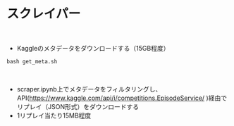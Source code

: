 # スクレイパー
<br>

- Kaggleのメタデータをダウンロードする（15GB程度）
```
bash get_meta.sh
```
<br>

- scraper.ipynb上でメタデータをフィルタリングし、API(https://www.kaggle.com/api/i/competitions.EpisodeService/ )経由でリプレイ（JSON形式）をダウンロードする
- 1リプレイ当たり15MB程度